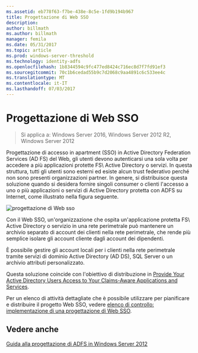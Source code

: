 ```yaml
---
ms.assetid: eb778f63-f7be-438e-8c5e-1fd9b194b967
title: Progettazione di Web SSO
description: 
author: billmath
ms.author: billmath
manager: femila
ms.date: 05/31/2017
ms.topic: article
ms.prod: windows-server-threshold
ms.technology: identity-adfs
ms.openlocfilehash: 1b8344594c9fc477ed8424c716ec8d7f7fd91ef3
ms.sourcegitcommit: 70c1b6cedad55b9c7d2068c9aa4891c6c533ee4c
ms.translationtype: MT
ms.contentlocale: it-IT
ms.lasthandoff: 07/03/2017
---
```

# <a name="web-sso-design"></a>Progettazione di Web SSO

>Si applica a: Windows Server 2016, Windows Server 2012 R2, Windows Server 2012

Progettazione di accesso in apartment \(SSO\) in Active Directory Federation Services \(AD FS\) del Web, gli utenti devono autenticarsi una sola volta per accedere a più applicazioni protette FS\ Active Directory o servizi. In questa struttura, tutti gli utenti sono esterni ed esiste alcun trust federativo perché non sono presenti organizzazioni partner. In genere, si distribuisce questa soluzione quando si desidera fornire singoli consumer o clienti l'accesso a uno o più applicazioni o servizi di Active Directory protetta con ADFS su Internet, come illustrato nella figura seguente.  
  
![progettazione di Web sso](media/adfs2_WebSSODesign.gif)  
  
Con il Web SSO, un'organizzazione che ospita un'applicazione protetta FS\ Active Directory o servizio in una rete perimetrale può mantenere un archivio separato di account dei clienti nella rete perimetrale, che rende più semplice isolare gli account cliente dagli account dei dipendenti.  
  
È possibile gestire gli account locali per i clienti nella rete perimetrale tramite servizi di dominio Active Directory \(AD DS\), SQL Server o un archivio attributi personalizzato.  
  
Questa soluzione coincide con l'obiettivo di distribuzione in [Provide Your Active Directory Users Access to Your Claims-Aware Applications and Services](Provide-Your-Active-Directory-Users-Access-to-Your-Claims-Aware-Applications-and-Services.md).  
  
Per un elenco di attività dettagliate che è possibile utilizzare per pianificare e distribuire il progetto Web SSO, vedere [elenco di controllo: implementazione di una progettazione di Web SSO](../../ad-fs/deployment/Checklist--Implementing-a-Web-SSO-Design.md).  
  
## <a name="see-also"></a>Vedere anche
[Guida alla progettazione di ADFS in Windows Server 2012](AD-FS-Design-Guide-in-Windows-Server-2012.md)
